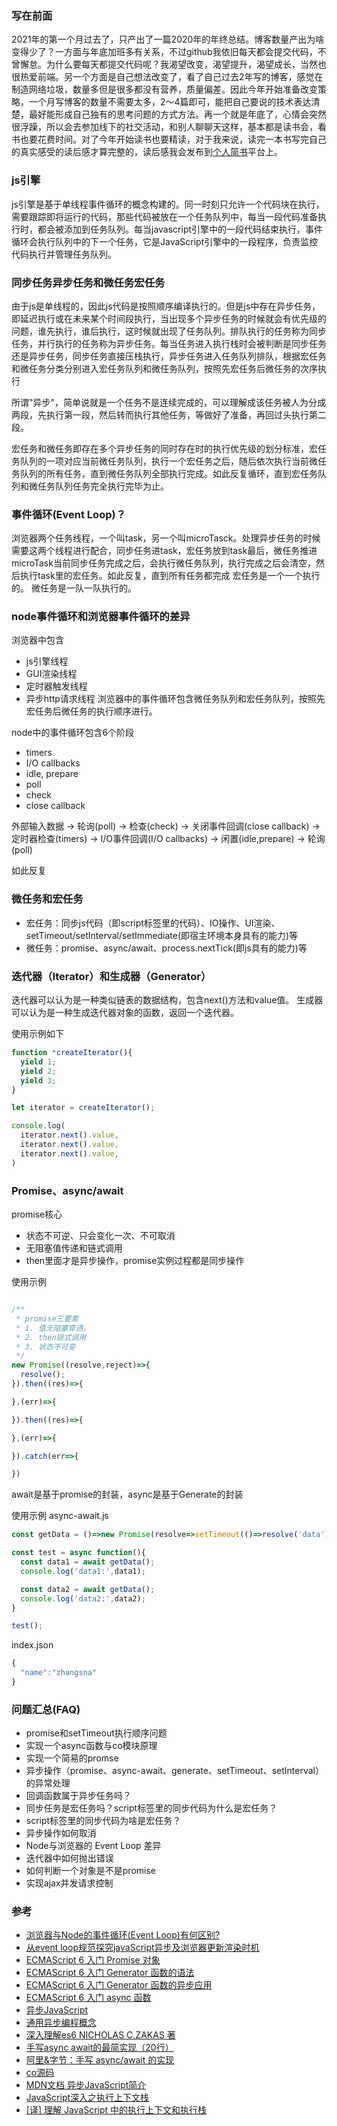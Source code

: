 ### 写在前面
2021年的第一个月过去了，只产出了一篇2020年的年终总结。博客数量产出为啥变得少了？一方面与年底加班多有关系，不过github我依旧每天都会提交代码，不曾懈怠。为什么要每天都提交代码呢？我渴望改变，渴望提升，渴望成长，当然也很热爱前端。另一个方面是自己想法改变了，看了自己过去2年写的博客，感觉在制造网络垃圾，数量多但是很多都没有营养，质量偏差。因此今年开始准备改变策略，一个月写博客的数量不需要太多，2～4篇即可，能把自己要说的技术表达清楚，最好能形成自己独有的思考问题的方式方法。再一个就是年底了，心情会突然很浮躁，所以会去参加线下的社交活动，和别人聊聊天这样，基本都是读书会，看书也要花费时间。对了今年开始读书也要精读，对于我来说，读完一本书写完自己的真实感受的读后感才算完整的，读后感我会发布到[个人简书](https://www.jianshu.com/u/a832807a6813)平台上。

### js引擎
js引擎是基于单线程事件循环的概念构建的。同一时刻只允许一个代码块在执行，需要跟踪即将运行的代码，那些代码被放在一个任务队列中，每当一段代码准备执行时，都会被添加到任务队列。每当javascript引擎中的一段代码结束执行，事件循环会执行队列中的下一个任务，它是JavaScript引擎中的一段程序，负责监控代码执行并管理任务队列。

### 同步任务异步任务和微任务宏任务
由于js是单线程的，因此js代码是按照顺序编译执行的。但是js中存在异步任务，即延迟执行或在未来某个时间段执行，当出现多个异步任务的时候就会有优先级的问题，谁先执行，谁后执行，这时候就出现了任务队列。排队执行的任务称为同步任务，并行执行的任务称为异步任务。每当任务进入执行栈时会被判断是同步任务还是异步任务，同步任务直接压栈执行，异步任务进入任务队列排队，根据宏任务和微任务分类分别进入宏任务队列和微任务队列，按照先宏任务后微任务的次序执行

所谓"异步"，简单说就是一个任务不是连续完成的，可以理解成该任务被人为分成两段，先执行第一段，然后转而执行其他任务，等做好了准备，再回过头执行第二段。

宏任务和微任务即存在多个异步任务的同时存在时的执行优先级的划分标准，宏任务队列的一项对应当前微任务队列，执行一个宏任务之后，随后依次执行当前微任务队列的所有任务，直到微任务队列全部执行完成。如此反复循环，直到宏任务队列和微任务队列任务完全执行完毕为止。

### 事件循环(Event Loop)？
浏览器两个任务线程，一个叫task，另一个叫microTasck。处理异步任务的时候需要这两个线程进行配合，同步任务进task，宏任务放到task最后，微任务推进microTask当前同步任务完成之后，会执行微任务队列，执行完成之后会清空，然后执行task里的宏任务。如此反复，直到所有任务都完成
宏任务是一个一个执行的。
微任务是一队一队执行的。

### node事件循环和浏览器事件循环的差异

浏览器中包含
- js引擎线程
- GUI渲染线程
- 定时器触发线程
- 异步http请求线程
浏览器中的事件循环包含微任务队列和宏任务队列，按照先宏任务后微任务的执行顺序进行。

node中的事件循环包含6个阶段  
- timers
- I/O callbacks
- idle, prepare
- poll
- check
- close callback

外部输入数据 -> 轮询(poll) -> 检查(check) -> 关闭事件回调(close callback) -> 定时器检查(timers) -> I/O事件回调(I/O callbacks) -> 闲置(idle,prepare) -> 轮询(poll)

如此反复

### 微任务和宏任务
- 宏任务：同步js代码（即script标签里的代码）、IO操作、UI渲染、setTimeout/setInterval/setImmediate(即宿主环境本身具有的能力)等
- 微任务：promise、async/await、process.nextTick(即js具有的能力)等

### 迭代器（Iterator）和生成器（Generator）
迭代器可以认为是一种类似链表的数据结构，包含next()方法和value值。
生成器可以认为是一种生成迭代器对象的函数，返回一个迭代器。

使用示例如下
```js
function *createIterator(){
  yield 1;
  yield 2;
  yield 3;
}

let iterator = createIterator();

console.log(
  iterator.next().value,
  iterator.next().value,
  iterator.next().value,
)
```

### Promise、async/await
promise核心
- 状态不可逆、只会变化一次、不可取消
- 无阻塞值传递和链式调用
- then里面才是异步操作，promise实例过程都是同步操作

使用示例
```js

/**
 * promise三要素
 * 1. 值无阻塞穿透，
 * 2. then链式调用
 * 3. 状态不可变
 */
new Promise((resolve,reject)=>{
  resolve();
}).then((res)=>{

},(err)=>{

}).then((res)=>{

},(err)=>{

}).catch(err=>{

})
```

await是基于promise的封装，async是基于Generate的封装

使用示例
async-await.js
```js
const getData = ()=>new Promise(resolve=>setTimeout(()=>resolve('data'),1000));

const test = async function(){
  const data1 = await getData();
  console.log('data1:',data1);

  const data2 = await getData();
  console.log('data2:',data2);
}

test();
```

index.json
```js
{
  "name":"zhangsna"
}
```


### 问题汇总(FAQ)
- promise和setTimeout执行顺序问题  
- 实现一个async函数与co模块原理  
- 实现一个简易的promse
- 异步操作（promise、async-await、generate、setTimeout、setInterval）的异常处理  
- 回调函数属于异步任务吗？ 
- 同步任务是宏任务吗？script标签里的同步代码为什么是宏任务？
- script标签里的同步代码为啥是宏任务？  
- 异步操作如何取消  
- Node与浏览器的 Event Loop 差异  
- 迭代器中如何抛出错误  
- 如何判断一个对象是不是promise  
- 实现ajax并发请求控制

### 参考
- [浏览器与Node的事件循环(Event Loop)有何区别?](https://juejin.cn/post/6844903761949753352)
- [从event loop规范探究javaScript异步及浏览器更新渲染时机](https://github.com/aooy/blog/issues/5)
- [ECMAScript 6 入门 Promise 对象](https://es6.ruanyifeng.com/#docs/promise)
- [ECMAScript 6 入门 Generator 函数的语法](https://es6.ruanyifeng.com/#docs/generator)
- [ECMAScript 6 入门 Generator 函数的异步应用](https://es6.ruanyifeng.com/#docs/generator-async)
- [ECMAScript 6 入门 async 函数](https://es6.ruanyifeng.com/#docs/async)
- [异步JavaScript](https://developer.mozilla.org/zh-CN/docs/learn/JavaScript/%E5%BC%82%E6%AD%A5)
- [通用异步编程概念](https://developer.mozilla.org/zh-CN/docs/learn/JavaScript/%E5%BC%82%E6%AD%A5/%E6%A6%82%E5%BF%B5)
- [深入理解es6 NICHOLAS C.ZAKAS 著]()
- [手写async await的最简实现（20行）](https://segmentfault.com/a/1190000022705474)
- [阿里&字节：手写 async/await 的实现](https://github.com/sisterAn/JavaScript-Algorithms/issues/56)
- [co源码](https://github.com/tj/co/blob/master/index.js)
- [MDN文档 异步JavaScript简介](https://developer.mozilla.org/zh-CN/docs/learn/JavaScript/%E5%BC%82%E6%AD%A5/%E7%AE%80%E4%BB%8B)
- [JavaScript深入之执行上下文栈 ](https://github.com/mqyqingfeng/Blog/issues/4)
- [[译] 理解 JavaScript 中的执行上下文和执行栈](https://juejin.cn/post/6844903682283143181)


